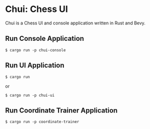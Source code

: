 # Chui: Chess UI

Chui is a Chess UI and console application written in Rust and Bevy.

## Run Console Application

```
$ cargo run -p chui-console
```

## Run UI Application

```
$ cargo run
```

or

```
$ cargo run -p chui-ui
```

## Run Coordinate Trainer Application

```
$ cargo run -p coordinate-trainer
```
